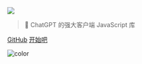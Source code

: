 <!-- _coverpage.md -->

<img class="logo" src="https://raw.githubusercontent.com/kudoai/chatgpt.js/main/media/images/chatgpt.js-logo-dark-mode-padded-7000x777.png">

> 🤖 ChatGPT 的强大客户端 JavaScript 库

[GitHub](https://github.com/kudoai/chatgpt.js)
[开始吧](#导入库)

<!-- background color -->

![color](black)
